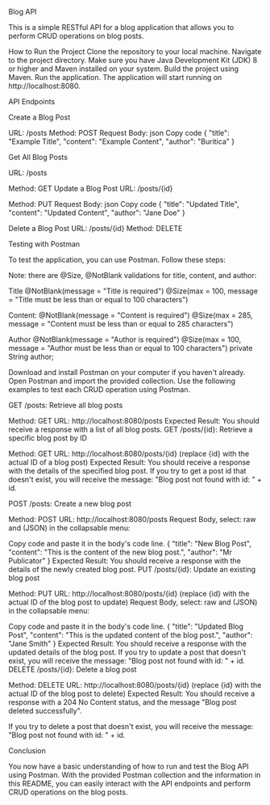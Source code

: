 Blog API

This is a simple RESTful API for a blog application that allows you to perform CRUD operations on blog posts.

How to Run the Project
Clone the repository to your local machine.
Navigate to the project directory.
Make sure you have Java Development Kit (JDK) 8 or higher and Maven installed on your system.
Build the project using Maven.
Run the application.
The application will start running on http://localhost:8080.

API Endpoints

Create a Blog Post

URL: /posts
Method: POST
Request Body:
json
Copy code
{
"title": "Example Title",
"content": "Example Content",
"author": "Buritica"
}

Get All Blog Posts

URL: /posts

Method: GET
Update a Blog Post
URL: /posts/{id}

Method: PUT
Request Body:
json
Copy code
{
"title": "Updated Title",
"content": "Updated Content",
"author": "Jane Doe"
}

Delete a Blog Post
URL: /posts/{id}
Method: DELETE

Testing with Postman

To test the application, you can use Postman. Follow these steps:

Note: there are @Size, @NotBlank validations for title, content, and author:

Title
@NotBlank(message = "Title is required")
@Size(max = 100, message = "Title must be less than or equal to 100 characters")

Content:
@NotBlank(message = "Content is required")
@Size(max = 285, message = "Content must be less than or equal to 285 characters")

Author
@NotBlank(message = "Author is required")
@Size(max = 100, message = "Author must be less than or equal to 100 characters")
private String author;

Download and install Postman on your computer if you haven't already.
Open Postman and import the provided collection. Use the following examples to test each CRUD operation using Postman.

GET /posts: Retrieve all blog posts

Method: GET
URL: http://localhost:8080/posts
Expected Result: You should receive a response with a list of all blog posts.
GET /posts/{id}: Retrieve a specific blog post by ID

Method: GET
URL: http://localhost:8080/posts/{id} (replace {id} with the actual ID of a blog post)
Expected Result: You should receive a response with the details of the specified blog post.
If you try to get a post id that doesn't exist, you will receive the message: "Blog post not found with id: " + id.

POST /posts: Create a new blog post

Method: POST
URL: http://localhost:8080/posts
Request Body, select: raw and (JSON) in the collapsable menu:

Copy code and paste it in the body's code line.
{
"title": "New Blog Post",
"content": "This is the content of the new blog post.",
"author": "Mr Publicator"
}
Expected Result: You should receive a response with the details of the newly created blog post.
PUT /posts/{id}: Update an existing blog post

Method: PUT
URL: http://localhost:8080/posts/{id} (replace {id} with the actual ID of the blog post to update)
Request Body, select: raw and (JSON) in the collapsable menu:

Copy code and paste it in the body's code line.
{
"title": "Updated Blog Post",
"content": "This is the updated content of the blog post.",
"author": "Jane Smith"
}
Expected Result: You should receive a response with the updated details of the blog post. If you try to update a post that doesn't exist, you will receive the message: "Blog post not found with id: " + id.
DELETE /posts/{id}: Delete a blog post

Method: DELETE
URL: http://localhost:8080/posts/{id} (replace {id} with the actual ID of the blog post to delete)
Expected Result: You should receive a response with a 204 No Content status, and the message "Blog post deleted successfully". 

If you try to delete a post that doesn't exist, you will receive the message: "Blog post not found with id: " + id.

Conclusion

You now have a basic understanding of how to run and test the Blog API using Postman. With the provided Postman collection and the information in this README, you can easily interact with the API endpoints and perform CRUD operations on the blog posts.
